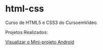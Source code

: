 # html-css
 Curso de HTML5 e CSS3 do CursoemVídeo.

 Projetos Realizados:

 <a href="https://henrique-handlovics.github.io/html-css/desafios/d010/index.html">Visualizar o Mini-projeto Android</a>